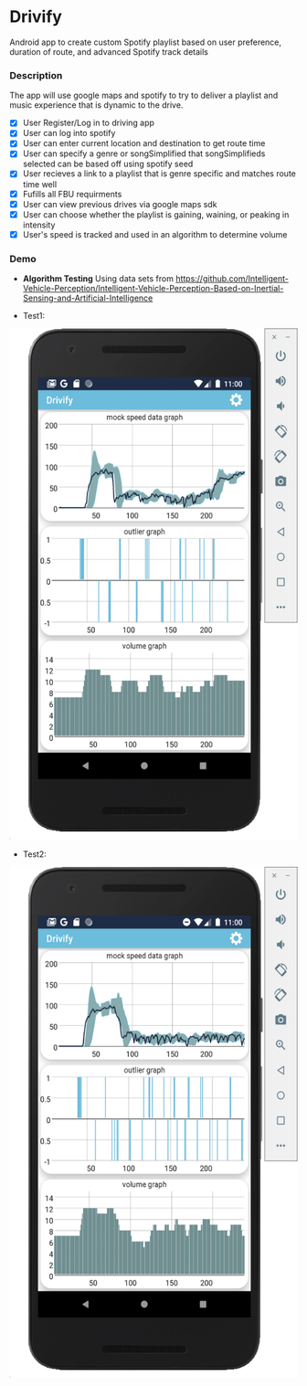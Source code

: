 # Drivify
Android app to create custom Spotify playlist based on user preference, duration of route, and advanced Spotify track details

### Description
The app will use google maps and spotify to try to deliver a playlist and music experience that is dynamic to the drive.


* [x] User Register/Log in to driving app
* [x] User can log into spotify
* [x] User can enter current location and destination to get route time
* [x] User can specify a genre or songSimplified that songSimplifieds selected can be based off using spotify seed
* [x] User recieves a link to a playlist that is genre specific and matches route time well
* [x] Fufills all FBU requirments
* [x] User can view previous drives via google maps sdk
* [x] User can choose whether the playlist is gaining, waining, or peaking in intensity
* [x] User's speed is tracked and used in an algorithm to determine volume

### Demo
- **Algorithm Testing**
Using data sets from https://github.com/Intelligent-Vehicle-Perception/Intelligent-Vehicle-Perception-Based-on-Inertial-Sensing-and-Artificial-Intelligence




- Test1:
<img src='https://github.com/TravisGibbs/Drivify/blob/master/demonstration/Test1.png?raw=true' title='Test1' width='536' height='895' alt='test1' />




- Test2:
<img src='https://github.com/TravisGibbs/Drivify/blob/master/demonstration/Test2.png?raw=true' title='Test2' width='536' height='895' alt='test1' />

